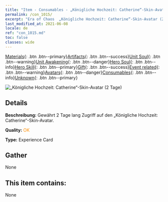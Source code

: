 ```yaml
---
title: "Item - Consumables - „Königliche Hochzeit: Catherine“-Skin-Avatar (2 Tage)"
permalink: /con_1015/
excerpt: "Era of Chaos  „Königliche Hochzeit: Catherine“-Skin-Avatar (2 Tage)"
last_modified_at: 2021-06-08
locale: de
ref: "con_1015.md"
toc: false
classes: wide
---
```

 [Materials](/ItemsDE/){: .btn .btn--primary}[Artifacts](/ItemsDE/Artifacts/){: .btn .btn--success}[Unit Soul](/ItemsDE/UnitSoul/){: .btn .btn--warning}[Unit Awakening](/ItemsDE/UnitAwakening/){: .btn .btn--danger}[Hero Soul](/ItemsDE/HeroSoul/){: .btn .btn--info}[Hero Skill](/ItemsDE/HeroSkill/){: .btn .btn--primary}[Gift](/ItemsDE/Gift/){: .btn .btn--success}[Event related](/ItemsDE/Events/){: .btn .btn--warning}[Avatars](/ItemsDE/Avatars/){: .btn .btn--danger}[Consumables](/ItemsDE/Consumables/){: .btn .btn--info}[Unknown](/ItemsDE/Unknown/){: .btn .btn--primary}

 ![„Königliche Hochzeit: Catherine“-Skin-Avatar (2 Tage)](/images/h/h_Catherine4.jpg)

## Details
 **Beschreibung:** Gewährt 2 Tage lang Zugriff auf den „Königliche Hochzeit: Catherine“-Skin-Avatar.

 **Quality:** <span style="color: #FF8C00">OK</span>

 **Type:** Experience Card

## Gather

  None

## This item contains:

  None


